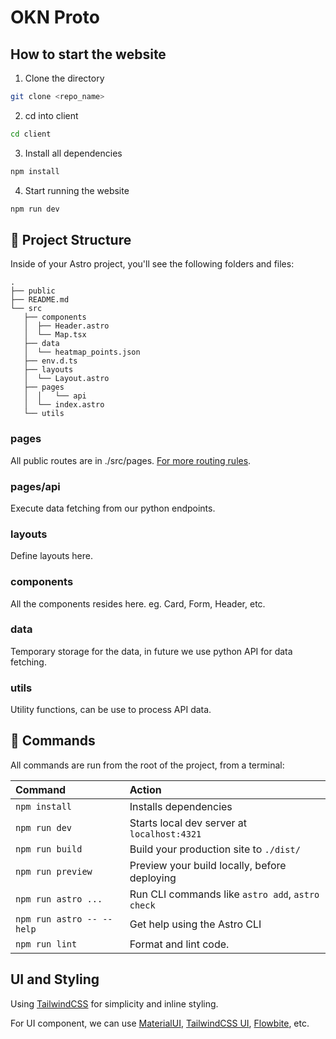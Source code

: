 # OKN Proto

## How to start the website

1. Clone the directory

```bash
git clone <repo_name>
```

2. cd into client

```bash
cd client
```

3. Install all dependencies

```bash
npm install
```

4. Start running the website

```bash
npm run dev
```

## 🚀 Project Structure

Inside of your Astro project, you'll see the following folders and files:

```text
.
├── public
├── README.md
└── src
   ├── components
   │  ├── Header.astro
   │  └── Map.tsx
   ├── data
   │  └── heatmap_points.json
   ├── env.d.ts
   ├── layouts
   │  └── Layout.astro
   ├── pages
   │  │   └── api      
   │  └── index.astro
   └── utils
```

### pages

All public routes are in ./src/pages. [For more routing rules](https://docs.astro.build/en/guides/routing/).

### pages/api

Execute data fetching from our python endpoints.

### layouts

Define layouts here.

### components

All the components resides here. eg. Card, Form, Header, etc.

### data

Temporary storage for the data, in future we use python API for data fetching.

### utils

Utility functions, can be use to process API data.

## 🧞 Commands

All commands are run from the root of the project, from a terminal:

| Command                   | Action                                           |
| :------------------------ | :----------------------------------------------- |
| `npm install`             | Installs dependencies                            |
| `npm run dev`             | Starts local dev server at `localhost:4321`      |
| `npm run build`           | Build your production site to `./dist/`          |
| `npm run preview`         | Preview your build locally, before deploying     |
| `npm run astro ...`       | Run CLI commands like `astro add`, `astro check` |
| `npm run astro -- --help` | Get help using the Astro CLI                     |
| `npm run lint`            | Format and lint code.                            |

## UI and Styling

Using [TailwindCSS](https://tailwindcss.com/docs/flex) for simplicity and inline styling.

For UI component, we can use [MaterialUI](https://mui.com/material-ui/getting-started/), [TailwindCSS UI](https://tailwindui.com/components), [Flowbite](https://flowbite.com/docs/getting-started/introduction/), etc.